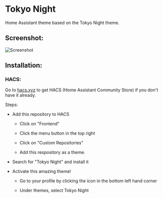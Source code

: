 # Tokyo Night

Home Assistant theme based on the Tokyo Night theme.

## Screenshot:

![Screenshot](https://i.imgur.com/OwZkXW9.png)

## Installation:

### HACS:

Go to [hacs.xyz](https://hacs.xyz) to get HACS (Home Assistant Community Store) if you don't have it already.

Steps: 

* Add this repository to HACS
  
  * Click on "Frontend"

  * Click the menu button in the top right

  * Click on "Custom Repositories"

  * Add this respository as a theme.

* Search for "Tokyo Night" and install it

* Activate this amazing theme!

  * Go to your profile by clicking the icon in the bottom left hand corner

  * Under themes, select Tokyo Night
